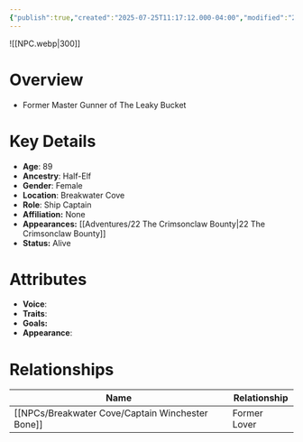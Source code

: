 ```yaml
---
{"publish":true,"created":"2025-07-25T11:17:12.000-04:00","modified":"2025-10-22T09:15:11.948-04:00","published":"2025-10-22T09:15:11.948-04:00","cssclasses":"","Age":"89","Ancestry":["Half-Elf"],"Gender":"Female","Location":["Breakwater Cove"],"Role":["Ship Captain"],"Affiliation":["None"],"Appearances":["[[22 The Crimsonclaw Bounty]]"],"Status":"Alive","Authors":["Jordan"]}
---
```



![[NPC.webp\|300]]

# Overview
- Former Master Gunner of The Leaky Bucket

# Key Details
- **Age**: 89
- **Ancestry**: Half-Elf
- **Gender**: Female
- **Location**: Breakwater Cove
- **Role**: Ship Captain
- **Affiliation:** None
- **Appearances:** [[Adventures/22 The Crimsonclaw Bounty\|22 The Crimsonclaw Bounty]]
- **Status:** Alive

# Attributes
- **Voice**: 
- **Traits**: 
- **Goals:** 
- **Appearance**: 

# Relationships

| Name                        | Relationship |
| --------------------------- | ------------ |
| [[NPCs/Breakwater Cove/Captain Winchester Bone]] | Former Lover |

